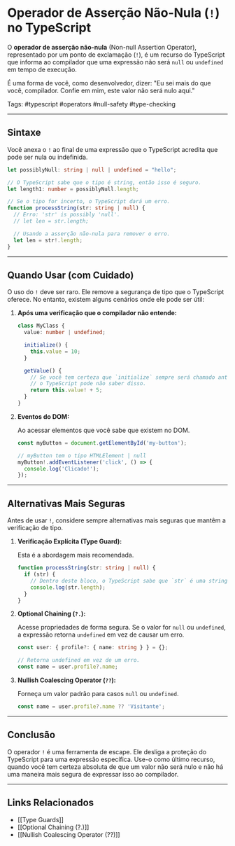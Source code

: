 # Operador de Asserção Não-Nula (`!`) no TypeScript

O **operador de asserção não-nula** (Non-null Assertion Operator), representado por um ponto de exclamação (`!`), é um recurso do TypeScript que informa ao compilador que uma expressão não será `null` ou `undefined` em tempo de execução.

É uma forma de você, como desenvolvedor, dizer: "Eu sei mais do que você, compilador. Confie em mim, este valor não será nulo aqui."

Tags: #typescript #operators #null-safety #type-checking

---

## Sintaxe

Você anexa o `!` ao final de uma expressão que o TypeScript acredita que pode ser nula ou indefinida.

```typescript
let possiblyNull: string | null | undefined = "hello";

// O TypeScript sabe que o tipo é string, então isso é seguro.
let length1: number = possiblyNull.length;

// Se o tipo for incerto, o TypeScript dará um erro.
function processString(str: string | null) {
  // Erro: 'str' is possibly 'null'.
  // let len = str.length;

  // Usando a asserção não-nula para remover o erro.
  let len = str!.length;
}
```

---

## Quando Usar (com Cuidado)

O uso do `!` deve ser raro. Ele remove a segurança de tipo que o TypeScript oferece. No entanto, existem alguns cenários onde ele pode ser útil:

1.  **Após uma verificação que o compilador não entende:**

    ```typescript
    class MyClass {
      value: number | undefined;

      initialize() {
        this.value = 10;
      }

      getValue() {
        // Se você tem certeza que `initialize` sempre será chamado antes de `getValue`,
        // o TypeScript pode não saber disso.
        return this.value! + 5;
      }
    }
    ```

2.  **Eventos do DOM:**

    Ao acessar elementos que você sabe que existem no DOM.

    ```typescript
    const myButton = document.getElementById('my-button');

    // myButton tem o tipo HTMLElement | null
    myButton!.addEventListener('click', () => {
      console.log('Clicado!');
    });
    ```

---

## Alternativas Mais Seguras

Antes de usar `!`, considere sempre alternativas mais seguras que mantêm a verificação de tipo.

1.  **Verificação Explícita (Type Guard):**

    Esta é a abordagem mais recomendada.

    ```typescript
    function processString(str: string | null) {
      if (str) {
        // Dentro deste bloco, o TypeScript sabe que `str` é uma string.
        console.log(str.length);
      }
    }
    ```

2.  **Optional Chaining (`?.`):**

    Acesse propriedades de forma segura. Se o valor for `null` ou `undefined`, a expressão retorna `undefined` em vez de causar um erro.

    ```typescript
    const user: { profile?: { name: string } } = {};

    // Retorna undefined em vez de um erro.
    const name = user.profile?.name;
    ```

3.  **Nullish Coalescing Operator (`??`):**

    Forneça um valor padrão para casos `null` ou `undefined`.

    ```typescript
    const name = user.profile?.name ?? 'Visitante';
    ```

---

## Conclusão

O operador `!` é uma ferramenta de escape. Ele desliga a proteção do TypeScript para uma expressão específica. Use-o como último recurso, quando você tem certeza absoluta de que um valor não será nulo e não há uma maneira mais segura de expressar isso ao compilador.

---

## Links Relacionados

- [[Type Guards]]
- [[Optional Chaining (?.)]]
- [[Nullish Coalescing Operator (??)]]